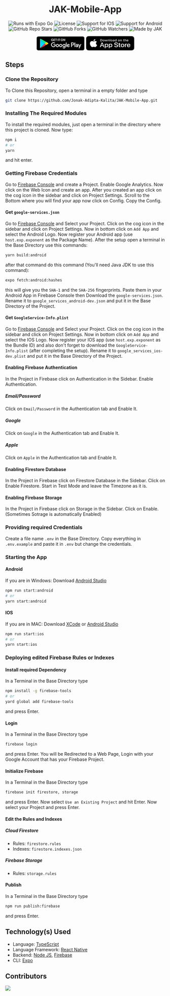 <div align=center>

# JAK-Mobile-App

![Runs with Expo Go](https://img.shields.io/badge/Runs%20with%20Expo%20Go-000.svg?style=for-the-badge&logo=EXPO&labelColor=f3f3f3&logoColor=000)
![License](https://img.shields.io/github/license/Jonak-Adipta-Kalita/JAK-Mobile-App?style=for-the-badge)
![Support for IOS](https://img.shields.io/badge/iOS-4630EB.svg?style=for-the-badge&logo=APPLE&labelColor=999999&logoColor=fff)
![Support for Android](https://img.shields.io/badge/Android-4630EB.svg?style=for-the-badge&logo=ANDROID&labelColor=A4C639&logoColor=fff)
![GitHub Repo Stars](https://img.shields.io/github/stars/Jonak-Adipta-Kalita/JAK-Mobile-App?style=for-the-badge)
![GitHub Forks](https://img.shields.io/github/forks/Jonak-Adipta-Kalita/JAK-Mobile-App?style=for-the-badge)
![GitHub Watchers](https://img.shields.io/github/watchers/Jonak-Adipta-Kalita/JAK-Mobile-App?style=for-the-badge)
![Made by JAK](https://img.shields.io/badge/BeastNight%20TV-Made%20by%20JAK-blue?style=for-the-badge)

[![Get it on Google Play](https://github.com/Jonak-Adipta-Kalita/JAK-Mobile-App/blob/main/assets/images/downloadButtons/google-play.png?raw=true, "Get it on Google Play")]()
[![Download on the App Store](https://github.com/Jonak-Adipta-Kalita/JAK-Mobile-App/raw/main/assets/images/downloadButtons/app-store.png?raw=true, "Download on the App Store")]()

</div>

## Steps

### Clone the Repository

To Clone this Repository, open a terminal in a empty folder and type

```bash
git clone https://github.com/Jonak-Adipta-Kalita/JAK-Mobile-App.git
```

### Installing The Required Modules

To install the required modules, just open a terminal in the directory where this
project is cloned. Now type:

```bash
npm i
# or
yarn
```

and hit enter.

### Getting Firebase Credentials

Go to [Firebase Console](http://console.firebase.google.com/) and create a Project. Enable
Google Analytics. Now click on the Web Icon and create an app. After you created an app
click on the cog icon in the sidebar and click on Project Settings. Scroll to the Bottom
where you will find your app now click on Config. Copy the Config.

#### Get `google-services.json`

Go to [Firebase Console](http://console.firebase.google.com/) and Select your Project.
Click on the cog icon in the sidebar and click on Project Settings. Now in bottom click on
`Add App` and select the Android Logo. Now register your Android app (use
`host.exp.exponent` as the Package Name). After the setup open a terminal in the Base
Directory use this commands:

```bash
yarn build:android
```

after that command do this command (You'll need Java JDK to use this command):

```bash
expo fetch:android:hashes
```

this will give you the `SHA-1` and the `SHA-256` fingerprints. Paste them in your Android
App in Firebase Console then Download the `google-services.json`. Rename it to
`google_services_android-dev.json` and put it in the Base Directory of the Project.

#### Get `GoogleService-Info.plist`

Go to [Firebase Console](http://console.firebase.google.com/) and Select your Project.
Click on the cog icon in the sidebar and click on Project Settings. Now in bottom click on
`Add App` and select the IOS Logo. Now register your IOS app (use `host.exp.exponent` as
the Bundle ID) and also don't forget to download the `GoogleService-Info.plist` (after
completing the setup). Rename it to `google_services_ios-dev.plist` and put it in the Base
Directory of the Project.

#### Enabling Firebase Authentication

In the Project in Firebase click on Authentication in the Sidebar. Enable
Authentication.

##### Email/Password

Click on `Email/Password` in the Authentication tab and Enable It.

##### Google

Click on `Google` in the Authentication tab and Enable It.

##### Apple

Click on `Apple` in the Authentication tab and Enable It.

#### Enabling Firestore Database

In the Project in Firebase click on Firestore Database in the Sidebar. Click on Enable
Firestore. Start in Test Mode and leave the Timezone as it is.

#### Enabling Firebase Storage

In the Project in Firebase click on Storage in the Sidebar. Click on Enable.
(Sometimes Sotrage is automatically Enabled)

### Providing required Credentials

Create a file name `.env` in the Base Directory. Copy everything in `.env.example`
and paste it in `.env` but change the credentials.

### Starting the App

#### Android

If you are in Windows: Download [Android Studio](https://developer.android.com/studio)

```bash
npm run start:android
# or
yarn start:android
```

#### IOS

If you are in MAC: Download [XCode](https://developer.apple.com/xcode/) or [Android Studio](https://developer.android.com/studio)

```bash
npm run start:ios
# or
yarn start:ios
```

### Deploying edited Firebase Rules or Indexes

#### Install required Dependency

In a Terminal in the Base Directory type

```bash
npm install -g firebase-tools
# or
yard global add firebase-tools
```

and press Enter.

#### Login

In a Terminal in the Base Directory type

```bash
firebase login
```

and press Enter. You will be Redirected to a Web Page, Login with your Google Account
that has your Firebase Project.

#### Initialize Firebase

In a Terminal in the Base Directory type

```bash
firebase init firestore, storage
```

and press Enter. Now select `Use an Existing Project` and hit Enter. Now select your
Project and press Enter.

#### Edit the Rules and Indexes

##### Cloud Firestore

-   Rules: `firestore.rules`
-   Indexes: `firestore.indexes.json`

##### Firebase Storage

-   Rules: `storage.rules`

#### Publish

In a Terminal in the Base Directory type

```bash
npm run publish:firebase
```

and press Enter.

## Technology(s) Used

-   Language: [TypeScript](https://www.typescriptlang.org/)
-   Language Framework: [React Native](https://reactnative.dev/)
-   Backend: [Node JS](https://nodejs.org/), [Firebase](https://firebase.google.com/)
-   CLI: [Expo](https://expo.io/)

## Contributors

<a href = "https://github.com/Jonak-Adipta-Kalita/JAK-Mobile-App/graphs/contributors">
	<img src = "https://contrib.rocks/image?repo=Jonak-Adipta-Kalita/JAK-Mobile-App" />
</a>
